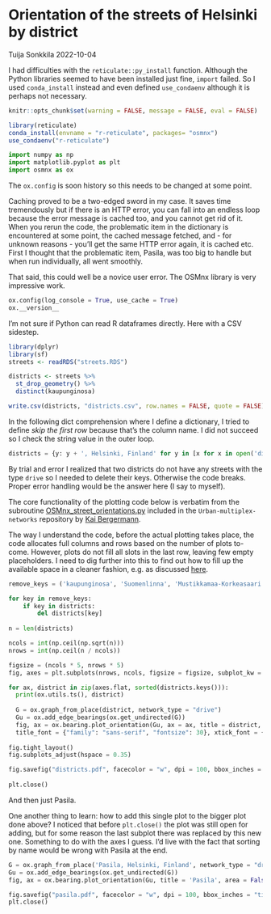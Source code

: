 Orientation of the streets of Helsinki by district
================
Tuija Sonkkila
2022-10-04

I had difficulties with the `reticulate::py_install` function. Although
the Python libraries seemed to have been installed just fine, `import`
failed. So I used `conda_install` instead and even defined
`use_condaenv` although it is perhaps not necessary.

``` r
knitr::opts_chunk$set(warning = FALSE, message = FALSE, eval = FALSE)
```

``` r
library(reticulate)
conda_install(envname = "r-reticulate", packages= "osmnx")
use_condaenv("r-reticulate")
```

``` python
import numpy as np
import matplotlib.pyplot as plt
import osmnx as ox
```

The `ox.config` is soon history so this needs to be changed at some
point.

Caching proved to be a two-edged sword in my case. It saves time
tremendously but if there is an HTTP error, you can fall into an endless
loop because the error message is cached too, and you cannot get rid of
it. When you rerun the code, the problematic item in the dictionary is
encountered at some point, the cached message fetched, and - for unknown
reasons - you’ll get the same HTTP error again, it is cached etc. First
I thought that the problematic item, Pasila, was too big to handle but
when run individually, all went smoothly.

That said, this could well be a novice user error. The OSMnx library is
very impressive work.

``` python
ox.config(log_console = True, use_cache = True)
ox.__version__
```

I’m not sure if Python can read R dataframes directly. Here with a CSV
sidestep.

``` r
library(dplyr)
library(sf)
streets <- readRDS("streets.RDS")

districts <- streets %>% 
  st_drop_geometry() %>% 
  distinct(kaupunginosa) 

write.csv(districts, "districts.csv", row.names = FALSE, quote = FALSE)
```

In the following dict comprehension where I define a dictionary, I tried
to define *skip the first row* because that’s the column name. I did not
succeed so I check the string value in the outer loop.

``` python
districts = {y: y + ', Helsinki, Finland' for y in [x for x in open('districts.csv').read().split('\n') if x ] if y != "kaupunginosa" }
```

By trial and error I realized that two districts do not have any streets
with the type `drive` so I needed to delete their keys. Otherwise the
code breaks. Proper error handling would be the answer here (I say to
myself).

The core functionality of the plotting code below is verbatim from the
subroutine
[OSMnx_street_orientations.py](https://github.com/KBergermann/Urban-multiplex-networks/blob/2d3225edb50d8a0fab641f847adc8bdbcfc1d686/subroutines/OSMnx_street_orientations.py)
included in the `Urban-multiplex-networks` repository by [Kai
Bergermann](https://github.com/KBergermann).

The way I understand the code, before the actual plotting takes place,
the code allocates full columns and rows based on the number of plots
to-come. However, plots do not fill all slots in the last row, leaving
few empty placeholders. I need to dig further into this to find out how
to fill up the available space in a cleaner fashion, e.g. as discussed
[here](https://stackoverflow.com/questions/44980658/remove-the-extra-plot-in-the-matplotlib-subplot).

``` python
remove_keys = ('kaupunginosa', 'Suomenlinna', 'Mustikkamaa-Korkeasaari', 'Pasila')

for key in remove_keys:
    if key in districts:
        del districts[key]
        
n = len(districts)

ncols = int(np.ceil(np.sqrt(n)))
nrows = int(np.ceil(n / ncols))

figsize = (ncols * 5, nrows * 5)
fig, axes = plt.subplots(nrows, ncols, figsize = figsize, subplot_kw = {"projection": "polar"})

for ax, district in zip(axes.flat, sorted(districts.keys())):
  print(ox.utils.ts(), district)
  
  G = ox.graph_from_place(district, network_type = "drive")
  Gu = ox.add_edge_bearings(ox.get_undirected(G))
  fig, ax = ox.bearing.plot_orientation(Gu, ax = ax, title = district, area = False, 
  title_font = {"family": "sans-serif", "fontsize": 30}, xtick_font = {"family": "sans-serif", "fontsize": 15})
    
fig.tight_layout()
fig.subplots_adjust(hspace = 0.35)

fig.savefig("districts.pdf", facecolor = "w", dpi = 100, bbox_inches = "tight")
        
plt.close()
```

And then just Pasila.

One another thing to learn: how to add this single plot to the bigger
plot done above? I noticed that before `plt.close()` the plot was still
open for adding, but for some reason the last subplot there was replaced
by this new one. Something to do with the axes I guess. I’d live with
the fact that sorting by name would be wrong with Pasila at the end.

``` python
G = ox.graph_from_place('Pasila, Helsinki, Finland', network_type = "drive")
Gu = ox.add_edge_bearings(ox.get_undirected(G))
fig, ax = ox.bearing.plot_orientation(Gu, title = 'Pasila', area = False, title_font = {"family": "sans-serif", "fontsize": 30}, xtick_font = {"family": "sans-serif", "fontsize": 15})

fig.savefig("pasila.pdf", facecolor = "w", dpi = 100, bbox_inches = "tight")
plt.close()
```
